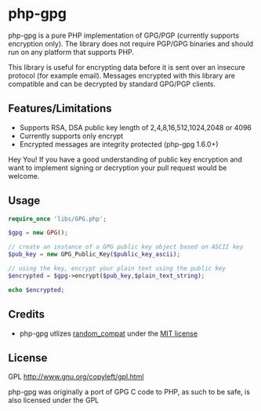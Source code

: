 php-gpg
=======

php-gpg is a pure PHP implementation of GPG/PGP (currently supports encryption only).  The library does not require PGP/GPG binaries and should run on any platform that supports PHP.

This library is useful for encrypting data before it is sent over an insecure protocol (for example email).  Messages encrypted with this library are compatible and can be decrypted by standard GPG/PGP clients.

Features/Limitations
--------------------

 * Supports RSA, DSA public key length of 2,4,8,16,512,1024,2048 or 4096
 * Currently supports only encrypt
 * Encrypted messages are integrity protected (php-gpg 1.6.0+)

Hey You!  If you have a good understanding of public key encryption and want to implement signing or decryption your pull request would be welcome.
 
Usage
-----

```php
require_once 'libs/GPG.php';

$gpg = new GPG();

// create an instance of a GPG public key object based on ASCII key
$pub_key = new GPG_Public_Key($public_key_ascii);

// using the key, encrypt your plain text using the public key
$encrypted = $gpg->encrypt($pub_key,$plain_text_string);

echo $encrypted;

```

Credits
-------

* php-gpg utlizes [random_compat](https://github.com/paragonie/random_compat) under the [MIT license](https://opensource.org/licenses/MIT)

License
-------

GPL http://www.gnu.org/copyleft/gpl.html

php-gpg was originally a port of GPG C code to PHP, as such to be safe, is also licensed under the GPL
